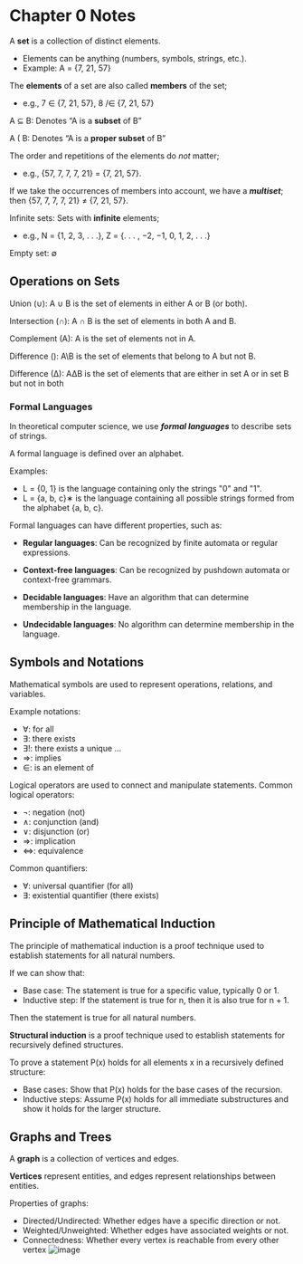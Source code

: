 # Chapter 0 Notes

A **set** is a collection of distinct elements.
 - Elements can be anything (numbers, symbols, strings, etc.).
 - Example: A = {7, 21, 57}

The **elements** of a set are also called **members** of the set;
- e.g., 7 ∈ {7, 21, 57}, 8 /∈ {7, 21, 57}

A ⊆ B: Denotes “A is a **subset** of B”

A ( B: Denotes “A is a **proper subset** of B”

The order and repetitions of the elements do *not* matter;
- e.g., {57, 7, 7, 7, 21} = {7, 21, 57}.

If we take the occurrences of members into account, we have a ***multiset***;
then {57, 7, 7, 7, 21} ≠ {7, 21, 57}.

Infinite sets: Sets with **infinite** elements;
- e.g., N = {1, 2, 3, . . .}, Z = {. . . , −2, −1, 0, 1, 2, . . .}

Empty set: ∅

## Operations on Sets
Union (∪): A ∪ B is the set of elements in either A or B (or both).

Intersection (∩): A ∩ B is the set of elements in both A and B.

Complement (A): A is the set of elements not in A.

Difference (\): A\B is the set of elements that belong to A but not B.

Difference (∆): A∆B is the set of elements that are either in set A or
in set B but not in both

### Formal Languages
In theoretical computer science, we use ***formal languages*** to describe sets of strings.

A formal language is defined over an alphabet.

Examples:
 - L = {0, 1} is the language containing only the strings "0" and "1".
 - L = {a, b, c}∗ is the language containing all possible strings formed from
the alphabet {a, b, c}.

Formal languages can have different properties, such as:

- **Regular languages**: Can be recognized by finite automata or regular
expressions.

- **Context-free languages**: Can be recognized by pushdown automata
or context-free grammars.

- **Decidable languages**: Have an algorithm that can determine
membership in the language.

- **Undecidable languages**: No algorithm can determine membership in
the language.

## Symbols and Notations
Mathematical symbols are used to represent operations, relations, and
variables.

Example notations:
- ∀: for all
- ∃: there exists
- ∃!: there exists a unique ...
- ⇒: implies
- ∈: is an element of

Logical operators are used to connect and manipulate statements.
Common logical operators:

- ¬: negation (not)
- ∧: conjunction (and)
- ∨: disjunction (or)
- ⇒: implication
- ⇔: equivalence

Common quantifiers:
- ∀: universal quantifier (for all)
- ∃: existential quantifier (there exists)

## Principle of Mathematical Induction

The principle of mathematical induction is a proof technique used to
establish statements for all natural numbers.

If we can show that:
- Base case: The statement is true for a specific value, typically 0 or 1.
- Inductive step: If the statement is true for n, then it is also true for n + 1.

Then the statement is true for all natural numbers.

**Structural induction** is a proof technique used to establish statements for
recursively defined structures.

To prove a statement P(x) holds for all elements x in a recursively defined
structure:

- Base cases: Show that P(x) holds for the base cases of the recursion.
- Inductive steps: Assume P(x) holds for all immediate substructures and show it holds for the larger structure.

## Graphs and Trees

A **graph** is a collection of vertices and edges.

**Vertices** represent entities, and edges represent relationships between
entities.

Properties of graphs:
- Directed/Undirected: Whether edges have a specific direction or not.
- Weighted/Unweighted: Whether edges have associated weights or
not.
- Connectedness: Whether every vertex is reachable from every other
vertex
![image](https://github.com/user-attachments/assets/876af5bf-2467-4648-b562-7f052cc25b53)

